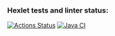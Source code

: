 ### Hexlet tests and linter status:
[![Actions Status](https://github.com/niyatanya/java-project-78/actions/workflows/hexlet-check.yml/badge.svg)](https://github.com/niyatanya/java-project-78/actions)
[![Java CI](https://github.com/niyatanya/java-project-78/actions/workflows/gradle.yml/badge.svg)](https://github.com/niyatanya/java-project-78/actions/workflows/gradle.yml)
